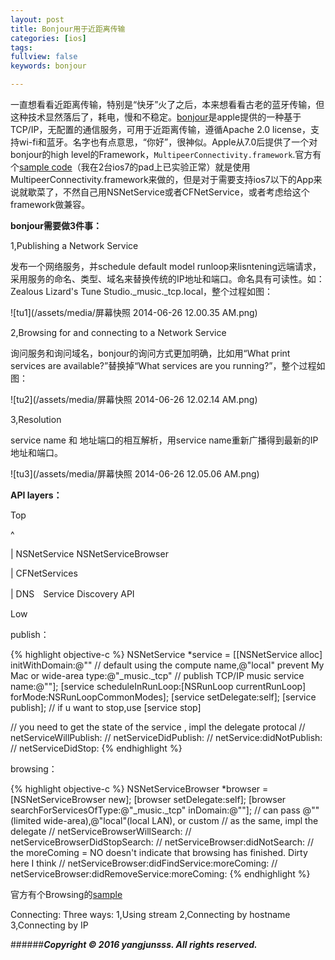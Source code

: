 ```yaml
---
layout: post
title: Bonjour用于近距离传输
categories: [ios]
tags:
fullview: false
keywords: bonjour

---
```


一直想看看近距离传输，特别是“快牙”火了之后，本来想看看古老的蓝牙传输，但这种技术显然落后了，耗电，慢和不稳定。[bonjour](https://developer.apple.com/bonjour/index.html)是apple提供的一种基于TCP/IP，无配置的通信服务，可用于近距离传输，遵循Apache 2.0 license，支持wi-fi和蓝牙。名字也有点意思，“你好”，很神似。Apple从7.0后提供了一个对bonjour的high level的Framework，`MultipeerConnectivity.framework`.官方有个[sample code](https://developer.apple.com/library/ios/samplecode/MultipeerGroupChat/Introduction/Intro.html#//apple_ref/doc/uid/DTS40013691)（我在2台ios7的pad上已实验正常）就是使用MultipeerConnectivity.framework来做的，但是对于需要支持ios7以下的App来说就歇菜了，不然自己用NSNetService或者CFNetService，或者考虑给这个framework做兼容。

**bonjour需要做3件事：**

1,Publishing a Network Service

发布一个网络服务，并schedule default model runloop来lisntening远端请求，采用服务的命名、类型、域名来替换传统的IP地址和端口。命名具有可读性。如：Zealous Lizard's Tune Studio._music._tcp.local，整个过程如图：

![tu1](/assets/media/屏幕快照 2014-06-26 12.00.35 AM.png)


2,Browsing for and connecting to a Network Service

询问服务和询问域名，bonjour的询问方式更加明确，比如用“What print services are available?”替换掉“What services are you running?”，整个过程如图：

![tu2](/assets/media/屏幕快照 2014-06-26 12.02.14 AM.png)

3,Resolution

service name 和 地址端口的相互解析，用service name重新广播得到最新的IP地址和端口。

![tu3](/assets/media/屏幕快照 2014-06-26 12.05.06 AM.png)

**API layers：**

Top

^

|  NSNetService NSNetServiceBrowser

|  CFNetServices

|  DNS　Service Discovery API

Low


publish：

{% highlight objective-c %}
        NSNetService *service = [[NSNetService alloc] initWithDomain:@""  // default using the compute name,@"local" prevent My Mac or wide-area
                                                      type:@"_music._tcp" // publish TCP/IP music service
                                                      name:@""];
        [service scheduleInRunLoop:[NSRunLoop currentRunLoop] forMode:NSRunLoopCommonModes];
        [service setDelegate:self];
        [service publish]; // if u want to stop,use [service stop]

// you need to get the state of the service , impl the delegate protocal
// netServiceWillPublish:
// netServiceDidPublish:
// netService:didNotPublish:
// netServiceDidStop:
{% endhighlight %}

browsing：

{% highlight objective-c %}
        NSNetServiceBrowser *browser = [NSNetServiceBrowser new];
        [browser setDelegate:self];
        [browser searchForServicesOfType:@"_music._tcp"
                 inDomain:@""]; // can pass @""(limited wide-area),@"local"(local LAN), or custom
// as the same, impl the delegate
// netServiceBrowserWillSearch:
// netServiceBrowserDidStopSearch:
// netServiceBrowser:didNotSearch:
// the moreComing = NO doesn't indicate that browsing has finished. Dirty here I think
// netServiceBrowser:didFindService:moreComing:
// netServiceBrowser:didRemoveService:moreComing:
{% endhighlight %}


官方有个Browsing的[sample](https://developer.apple.com/library/ios/samplecode/BonjourWeb/Introduction/Intro.html)


Connecting:
Three ways:
1,Using stream
2,Connecting by hostname
3,Connecting by IP



######***Copyright © 2016 yangjunsss. All rights reserved.***